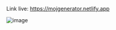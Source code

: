 Link live: https://mojgenerator.netlify.app

![image](https://github.com/karolbialuk/generator/assets/49475050/451ac40a-52bf-4268-b5c7-deb0ef3a0799)

